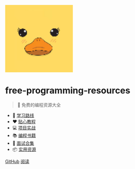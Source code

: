 <!-- _coverpage.md -->

![logo](_media/icon.svg)

# free-programming-resources

> 💎 免费的编程资源大全

- 🚄 [学习路线](./学习路线/README.md)
- ❤️ [贴心教程](./贴心教程/README.md)
- 💻 [项目实战](./项目实战/README.md)
- 📚 [编程书籍](./编程书籍/README.md)
- 🙎 [面试合集](./面试合集/README.md)
- 📦 [实用资源](./实用资源/README.md)

[GitHub](https://github.com/liyupi/free-programming-resources)
[阅读](README.md)